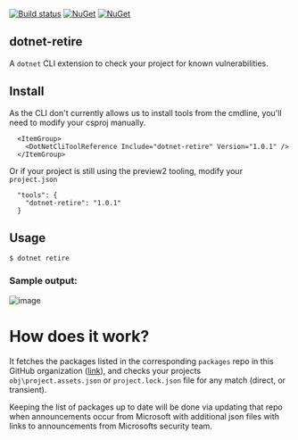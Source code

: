 [![Build status](https://ci.appveyor.com/api/projects/status/6y4yrtkhofgcswqt?svg=true)](https://ci.appveyor.com/project/JohnKorsnes/dotnet-retire) [![NuGet](https://img.shields.io/nuget/v/dotnet-retire.svg)](https://www.nuget.org/packages/dotnet-retire/)
[![NuGet](https://img.shields.io/nuget/dt/dotnet-retire.svg)](https://www.nuget.org/packages/dotnet-retire/)
## dotnet-retire
A `dotnet` CLI extension to check your project for known vulnerabilities.

## Install
As the CLI don't currently allows us to install tools from the cmdline, you'll need to modify your csproj manually.
```
  <ItemGroup>
    <DotNetCliToolReference Include="dotnet-retire" Version="1.0.1" />
  </ItemGroup>
```
Or if your project is still using the preview2 tooling, modify your `project.json`
```
  "tools": {
    "dotnet-retire": "1.0.1"
  }
```

## Usage
```
$ dotnet retire
```

### Sample output:
![image](https://cloud.githubusercontent.com/assets/206726/26074074/d5bc2ee4-39b0-11e7-9018-08dd305b96a9.png)

# How does it work?
It fetches the packages listed in the corresponding `packages` repo in this GitHub organization ([link](https://github.com/RetireNet/Packages/blob/master/Content/1.json)), and checks your projects `obj\project.assets.json` or `project.lock.json`  file for any match (direct, or transient). 

Keeping the list of packages up to date will be done via updating that repo when announcements occur from Microsoft with additional json files with links to announcements from Microsofts security team.
